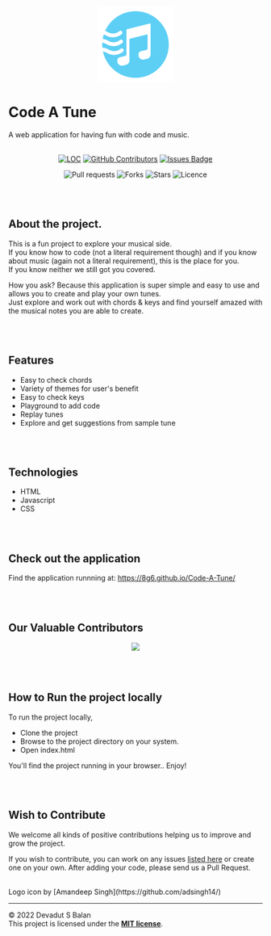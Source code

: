 <div align="center">
    <img src="images/icon.png">
</div>

# Code A Tune
A web application for having fun with code and music. 
<br>
<br>

<div align="center">
	
<a href="https://github.com/8G6/Code-A-Tune"><img src="https://sloc.xyz/github/8G6/Code-A-Tune" alt="LOC"/></a>
<a href="https://github.com/8G6/Code-A-Tune/graphs/contributors"><img alt="GitHub Contributors" src="https://img.shields.io/github/contributors/8G6/Code-A-Tune?color=darkgreen"></a>
<a href="https://github.com/8G6/Code-A-Tune/issues"><img src="https://img.shields.io/github/issues/8G6/Code-A-Tune" alt="Issues Badge"/></a>
</div>

<div align="center">

![Pull requests](https://img.shields.io/github/issues-pr/8G6/Code-A-Tune)  ![Forks](https://img.shields.io/github/forks/8G6/Code-A-Tune)  ![Stars](https://img.shields.io/github/stars/8G6/Code-A-Tune)  ![Licence](https://img.shields.io/github/license/8G6/Code-A-Tune?color=orange)
</div>


<br>
<br>

## About the project.
This is a fun project to explore your musical side. \
If you know how to code (not a literal requirement though) and if you know about music (again not a literal requirement), this is the place for you. \
If you know neither we still got you covered. 

How you ask? Because this application is super simple and easy to use and allows you to create and play your own tunes. \
Just explore and work out with chords & keys and find yourself amazed with the musical notes you are able to create. 

<br>
<br>

## Features
- Easy to check chords
- Variety of themes for user's benefit 
- Easy to check keys
- Playground to add code
- Replay tunes
- Explore and get suggestions from sample tune 

<br>
<br>

## Technologies
- HTML
- Javascript
- CSS

<br>
<br>

## Check out the application
Find the application runnning at:
https://8g6.github.io/Code-A-Tune/

<br>
<br>

## Our Valuable Contributors
<p align="center">
<a href="https://github.com/8G6/Code-A-Tune/graphs/contributors">
  <img src="https://contrib.rocks/image?repo=8G6/Code-A-Tune" />
</a>
</p>

<br>
<br>

## How to Run the project locally
To run the project locally,

- Clone the project 
- Browse to the project directory on your system.
- Open index.html

You'll find the project running in your browser.. Enjoy!

<br>
<br>

## Wish to Contribute 
We welcome all kinds of positive contributions helping us to improve and grow the project.

If you wish to contribute, you can work on any issues [listed here](https://github.com/8G6/Code-A-Tune/issues) or create one on your own. After adding your code, please send us a Pull Request.


<br>
Logo icon by [Amandeep Singh](https://github.com/adsingh14/)
<br>
<hr>
	
© 2022 Devadut S Balan\
This project is licensed under the [**MIT license**](https://github.com/8G6/Code-A-Tune/blob/main/LICENSE).